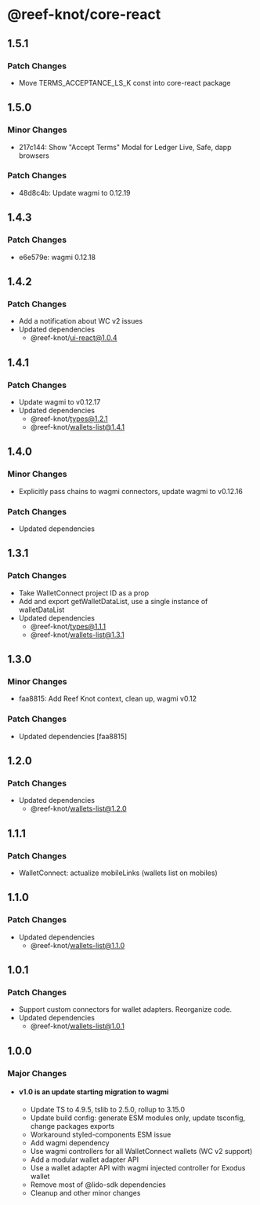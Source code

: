 # @reef-knot/core-react

## 1.5.1

### Patch Changes

- Move TERMS_ACCEPTANCE_LS_K const into core-react package

## 1.5.0

### Minor Changes

- 217c144: Show "Accept Terms" Modal for Ledger Live, Safe, dapp browsers

### Patch Changes

- 48d8c4b: Update wagmi to 0.12.19

## 1.4.3

### Patch Changes

- e6e579e: wagmi 0.12.18

## 1.4.2

### Patch Changes

- Add a notification about WC v2 issues
- Updated dependencies
  - @reef-knot/ui-react@1.0.4

## 1.4.1

### Patch Changes

- Update wagmi to v0.12.17
- Updated dependencies
  - @reef-knot/types@1.2.1
  - @reef-knot/wallets-list@1.4.1

## 1.4.0

### Minor Changes

- Explicitly pass chains to wagmi connectors, update wagmi to v0.12.16

### Patch Changes

- Updated dependencies

## 1.3.1

### Patch Changes

- Take WalletConnect project ID as a prop
- Add and export getWalletDataList, use a single instance of walletDataList
- Updated dependencies
  - @reef-knot/types@1.1.1
  - @reef-knot/wallets-list@1.3.1

## 1.3.0

### Minor Changes

- faa8815: Add Reef Knot context, clean up, wagmi v0.12

### Patch Changes

- Updated dependencies [faa8815]

## 1.2.0

### Patch Changes

- Updated dependencies
  - @reef-knot/wallets-list@1.2.0

## 1.1.1

### Patch Changes

- WalletConnect: actualize mobileLinks (wallets list on mobiles)

## 1.1.0

### Patch Changes

- Updated dependencies
  - @reef-knot/wallets-list@1.1.0

## 1.0.1

### Patch Changes

- Support custom connectors for wallet adapters. Reorganize code.
- Updated dependencies
  - @reef-knot/wallets-list@1.0.1

## 1.0.0

### Major Changes

- #### v1.0 is an update starting migration to wagmi
  - Update TS to 4.9.5, tslib to 2.5.0, rollup to 3.15.0
  - Update build config: generate ESM modules only, update tsconfig, change packages exports
  - Workaround styled-components ESM issue
  - Add wagmi dependency
  - Use wagmi controllers for all WalletConnect wallets (WC v2 support)
  - Add a modular wallet adapter API
  - Use a wallet adapter API with wagmi injected controller for Exodus wallet
  - Remove most of @lido-sdk dependencies
  - Cleanup and other minor changes
